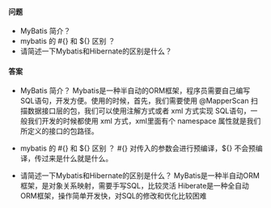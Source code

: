 #### 问题

+ MyBatis 简介？
+ mybatis 的 #{} 和 ${} 区别 ？
+ 请简述一下Mybatis和Hibernate的区别是什么？


#### 答案

+ MyBatis 简介？
Mybatis是一种半自动的ORM框架，程序员需要自己编写SQL语句，开发方便。使用的时候，首先，我们需要使用 @MapperScan 扫描数据接口层的包，我们可以使用注解方式或者 xml 方式实现 SQL语句，一般我们开发的时候都使用 xml 方式，xml里面有个 namespace 属性就是我们所定义的接口的包路径。


+ mybatis 的 #{} 和 ${} 区别 ？
#{} 对传入的参数会进行预编译，${} 不会预编译，传过来是什么就是什么。


+ 请简述一下Mybatis和Hibernate的区别是什么？
MyBatis是一种半自动ORM框架，是对象关系映射，需要手写SQL，比较灵活
Hiberate是一种全自动ORM框架，操作简单开发快，对SQL的修改和优化比较困难
